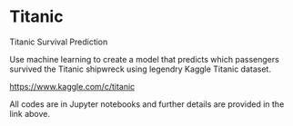 # Titanic
Titanic Survival Prediction

Use machine learning to create a model that predicts which passengers survived the Titanic shipwreck using legendry Kaggle Titanic dataset. 

https://www.kaggle.com/c/titanic

All codes are in Jupyter notebooks and further details are provided in the link above.
